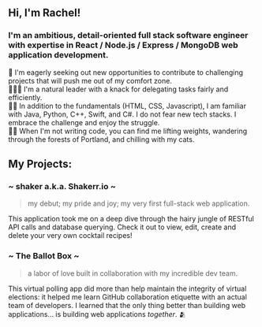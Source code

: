 ## Hi, I'm Rachel!

### I'm an ambitious, detail-oriented full stack software engineer with expertise in React / Node.js / Express / MongoDB web application development. 

🔎 I'm eagerly seeking out new opportunities to contribute to challenging projects that will push me out of my comfort zone.  
👩🏽‍💻 I'm a natural leader with a knack for delegating tasks fairly and efficiently.  
🙌🏼 In addition to the fundamentals (HTML, CSS, Javascript), I am familiar with Java, Python, C++, Swift, and C#. I do not fear new tech stacks. I embrace the challenge and enjoy the struggle.  
🏋🏼 When I'm not writing code, you can find me lifting weights, wandering through the forests of Portland, and chilling with my cats.  

## My Projects:

### ~ shaker a.k.a. Shakerr.io ~
> my debut; my pride and joy; my very first full-stack web application.  
 
This application took me on a deep dive through the hairy jungle of RESTful API calls and database querying. Check it out to view, edit, create and delete your very own cocktail recipes!

### ~ The Ballot Box ~
> a labor of love built in collaboration with my incredible dev team.  

This virtual polling app did more than help maintain the integrity of virtual elections: it helped me learn GitHub collaboration etiquette with an actual team of developers. I learned that the only thing better than building web applications... is building web applications *together*. 🫂
